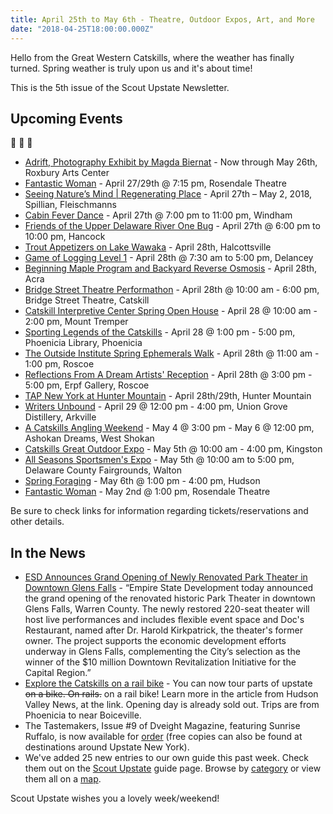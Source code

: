 ```yaml
---
title: April 25th to May 6th - Theatre, Outdoor Expos, Art, and More
date: "2018-04-25T18:00:00.000Z"
---
```


Hello from the Great Western Catskills, where the weather has finally turned. Spring weather is truly upon us and it's about time!

This is the 5th issue of the Scout Upstate Newsletter.

## Upcoming Events

🌱 🌸 🌿

* [Adrift, Photography Exhibit by Magda Biernat](http://roxburyartsgroup.org/2017/09/10/april-21-may-26-adrift-photography-by-magda-biernat/) - Now through May 26th, Roxbury Arts Center
* [Fantastic Woman](http://www.watershedpost.com/calendar/2018/fantastic-woman) - April 27/29th @ 7:15 pm, Rosendale Theatre
* [Seeing Nature’s Mind | Regenerating Place](https://spillian.com/event/seeing-natures-mind-regenerating-place/) - April 27th – May 2, 2018, Spillian, Fleischmanns
* [Cabin Fever Dance](http://www.windhammountain.com/events-activities-events-calendar-event/11954/) - April 27th @ 7:00 pm to 11:00 pm, Windham
* [Friends of the Upper Delaware River One Bug](http://destinationhancock.com/event/one-bug/?instance_id=20) - April 27th @ 6:00 pm to 10:00 pm, Hancock
* [Trout Appetizers on Lake Wawaka](http://catskillstrouttales.com/event/susans-pleasant-pheasant-farm-trout-appetizers-lake-wawaka/) - April 28th, Halcottsville
* [Game of Logging Level 1](https://catskillforest.org/event/game-of-logging-level-1-2/) - April 28th @ 7:30 am to 5:00 pm, Delancey
* [Beginning Maple Program and Backyard Reverse Osmosis](https://pub.cce.cornell.edu/event_registration/main/events_landing.cfm?event=Maple2018Osmosis_210) - April 28th, Acra
* [Bridge Street Theatre Performathon](http://www.watershedpost.com/calendar/2018/bridge-street-theatre-performathon) - April 28th @ 10:00 am - 6:00 pm, Bridge Street Theatre, Catskill
* [Catskill Interpretive Center Spring Open House](http://catskillstrouttales.com/event/catskill-interpretive-center-spring-open-house/) - April 28 @ 10:00 am - 2:00 pm, Mount Tremper
* [Sporting Legends of the Catskills](http://catskillstrouttales.com/event/phoenicia-library-sporting-legends-of-the-catskills/) - April 28 @ 1:00 pm - 5:00 pm, Phoenicia Library, Phoenicia
* [The Outside Institute Spring Ephemerals Walk](https://theoutsideinstitute.org/events/42818-spring-ephemerals-walk) - April 28th @ 11:00 am - 1:00 pm, Roscoe
* [Reflections From A Dream Artists' Reception](http://catskillcenter.org/events/2018/4/28/reception-with-the-artists) - April 28th @ 3:00 pm - 5:00 pm, Erpf Gallery, Roscoe
* [TAP New York at Hunter Mountain](http://www.tap-ny.com/index.html) - April 28th/29th, Hunter Mountain
* [Writers Unbound](http://catskillstrouttales.com/event/writers-in-the-mountains-writers-unbound/) - April 29 @ 12:00 pm - 4:00 pm, Union Grove Distillery, Arkville
* [A Catskills Angling Weekend](http://catskillstrouttales.com/event/ashokan-dreams-catskills-angling-weekend/) - May 4 @ 3:00 pm - May 6 @ 12:00 pm, Ashokan Dreams, West Shokan
* [Catskills Great Outdoor Expo](http://catskillcenter.org/events/2018/5/5/catskills-great-outdoors-expo) - May 5th @ 10:00 am - 4:00 pm, Kingston
* [All Seasons Sportsmen's Expo](https://www.allseasonssportsmensexpo.com/) - May 5th @ 10:00 am to 5:00 pm, Delaware County Fairgrounds, Walton
* [Spring Foraging](http://www.watershedpost.com/calendar/2018/spring-foraging) - May 6th @ 1:00 pm - 4:00 pm, Hudson
* [Fantastic Woman](http://www.watershedpost.com/calendar/2018/fantastic-woman) - May 2nd @ 1:00 pm, Rosendale Theatre

Be sure to check links for information regarding tickets/reservations and other details.

## In the News

* [ESD Announces Grand Opening of Newly Renovated Park Theater in Downtown Glens Falls](https://esd.ny.gov/esd-media-center/press-releases/park-theater-grand-opening) - “Empire State Development today announced the grand opening of the renovated historic Park Theater in downtown Glens Falls, Warren County. The newly restored 220-seat theater will host live performances and includes flexible event space and Doc's Restaurant, named after Dr. Harold Kirkpatrick, the theater's former owner. The project supports the economic development efforts underway in Glens Falls, complementing the City’s selection as the winner of the $10 million Downtown Revitalization Initiative for the Capital Region.”
* [Explore the Catskills on a rail bike](https://hudsonvalleyone.com/2018/04/24/explore-the-catskills-on-a-rail-bike/) - You can now tour parts of upstate ~~on a bike. On rails.~~ on a rail bike! Learn more in the article from Hudson Valley News, at the link. Opening day is already sold out. Trips are from Phoenicia to near Boiceville.
* The Tastemakers, Issue #9 of Dveight Magazine, featuring Sunrise Ruffalo, is now available for [order](https://dveightmag.bigcartel.com/product/dveight-the-tastemakers-issue-no-9) (free copies can also be found at destinations around Upstate New York).
* We've added 25 new entries to our own guide this past week. Check them out on the [Scout Upstate](https://scoutupstate.com/guide) guide page. Browse by [category](https://scoutupstate.com/guide/categories) or view them all on a [map](https://scoutupstate.com/guide/map).

Scout Upstate wishes you a lovely week/weekend!